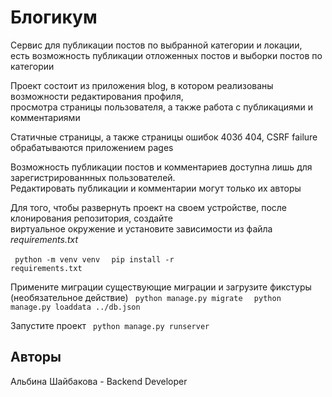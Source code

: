 
<h1> Блогикум </h1>
<p>
Сервис для публикации постов по выбранной категории и локации, <br>
есть возможность публикации отложенных постов и выборки постов по категории
</p>
<p> 
Проект состоит из приложения blog, в котором реализованы возможности редактирования профиля, <br> 
просмотра страницы пользователя, а также работа с публикациями и комментариями
</p>
<p> 
Статичные страницы, а также страницы ошибок 403б 404, CSRF failure обрабатываются приложением pages
</p>
<p> 
Возможность публикации постов и комментариев доступна лишь для зарегистрированнных пользователей. <br>
Редактировать публикации и комментарии могут только их авторы
</p>
<p>
Для того, чтобы развернуть проект на своем устройстве, после клонирования репозитория, создайте <br>
виртуальное окружение и установите зависимости из файла 
<i> requirements.txt </i>

<code> python -m venv venv </code>
<code> pip install -r requirements.txt </code>
</p>
<p>
Примените миграции существующие миграции и загрузите фикстуры (необязательное действие)
<code> python manage.py migrate </code>
<code> python manage.py loaddata ../db.json </code>
</p>
<p>
Запустите проект
<code> python manage.py runserver </code>
</p>
<p>
<h2> Авторы </h2>
Альбина Шайбакова - Backend Developer
</p>